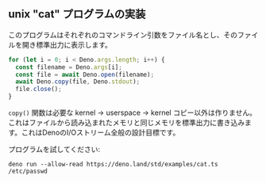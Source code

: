 <!-- ## An implementation of the unix "cat" program -->
## unix "cat" プログラムの実装

<!--
In this program each command-line argument is assumed to be a filename, the file
is opened, and printed to stdout.
-->
このプログラムはそれぞれのコマンドライン引数をファイル名とし、そのファイルを開き標準出力に表示します。

```ts
for (let i = 0; i < Deno.args.length; i++) {
  const filename = Deno.args[i];
  const file = await Deno.open(filename);
  await Deno.copy(file, Deno.stdout);
  file.close();
}
```

<!--
The `copy()` function here actually makes no more than the necessary kernel ->
userspace -> kernel copies. That is, the same memory from which data is read
from the file, is written to stdout. This illustrates a general design goal for
I/O streams in Deno.
-->
`copy()` 関数は必要な kernel ->
userspace -> kernel コピー以外は作りません。これはファイルから読み込まれたメモリと同じメモリを標準出力に書き込みます。これはDenoのI/Oストリーム全般の設計目標です。

<!-- Try the program: -->
プログラムを試してください:

```shell
deno run --allow-read https://deno.land/std/examples/cat.ts /etc/passwd
```
